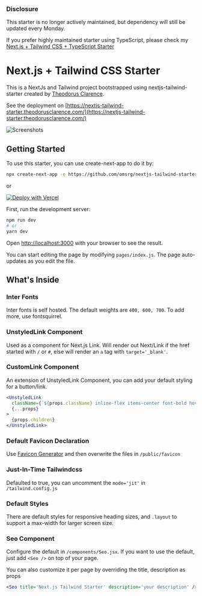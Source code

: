 ### Disclosure

This starter is no longer actively maintained, but dependency will still be updated every Monday.

If you prefer highly maintained starter using TypeScript, please check my [Next.js + Tailwind CSS + TypeScript Starter](https://github.com/theodorusclarence/ts-nextjs-tailwind-starter)

# Next.js + Tailwind CSS Starter

This is a NextJs and Tailwind project bootstrapped using nextjs-tailwind-starter created by [Theodorus Clarence](https://github.com/theodorusclarence/nextjs-tailwind-starter).

See the deployment on [https://nextjs-tailwind-starter.theodorusclarence.com/](https://nextjs-tailwind-starter.theodorusclarence.com/)

![Screenshots](https://www.site-shot.com/cached_image/3aslTKJcEeuO5AJCrBEAAg)

## Getting Started

To use this starter, you can use create-next-app to do it by:

```bash
npx create-next-app -e https://github.com/omsrg/nextjs-tailwind-starter project-name
```

or

[![Deploy with Vercel](https://vercel.com/button)](https://vercel.com/new/git/external?repository-url=https%3A%2F%2Fgithub.com%2Ftheodorusclarence%2Fnextjs-tailwind-starter)

First, run the development server:

```bash
npm run dev
# or
yarn dev
```

Open [http://localhost:3000](http://localhost:3000) with your browser to see the result.

You can start editing the page by modifying `pages/index.js`. The page auto-updates as you edit the file.

## What's Inside

### Inter Fonts

Inter fonts is self hosted. The default weights are `400, 600, 700`. To add more, use fontsquirrel.

### UnstyledLink Component

Used as a component for Next.js Link. Will render out Next/Link if the href started with `/` or `#`, else will render an `a` tag with `target='_blank'`.

### CustomLink Component

An extension of UnstyledLink Component, you can add your default styling for a button/link.

```jsx
<UnstyledLink
  className={`${props.className} inline-flex items-center font-bold hover:text-primary-400`}
  {...props}
>
  {props.children}
</UnstyledLink>
```

### Default Favicon Declaration

Use [Favicon Generator](https://www.favicon-generator.org/) and then overwrite the files in `/public/favicon`

### Just-In-Time Tailwindcss

Defaulted to true, you can uncomment the `mode='jit'` in `/tailwind.config.js`

### Default Styles

There are default styles for responsive heading sizes, and `.layout` to support a max-width for larger screen size.

### Seo Component

Configure the default in `/components/Seo.jsx`. If you want to use the default, just add `<Seo />` on top of your page.

You can also customize it per page by overriding the title, description as props

```jsx
<Seo title='Next.js Tailwind Starter' description='your description' />
```
